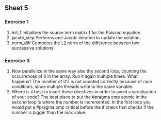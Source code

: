 ## Sheet 5

### Exercise 1

1. init_f
   Initializes the source term matrix f for the Poisson equation.
2. jacobi_step
   Performs one Jacobi iteration to update the solution.
3. norm_diff
   Computes the L2 norm of the difference between two successive solutions.

### Exercise 3

1. Now parallelize in the same way also the second loop, counting the occurrences of 0 in
   the array. Run it again multiple times. What happens?
   The number of 0's is not counted correctly because of race conditions, since multiple threads write to the same variable.
2. Where is it best to insert these directives in order to avoid a
   serialization of your code? The best place to put the #pragma omp atomic in the second loop is where the number is incremented.
   In the first loop you would put a #pragma omp critical before the if check that checks if the number is bigger than the max value.
